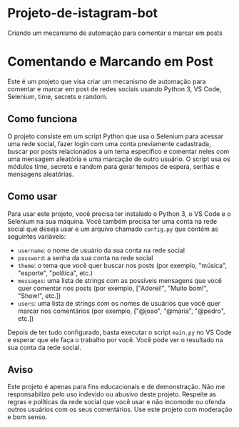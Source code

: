 # Projeto-de-istagram-bot
Criando um mecanismo de automação para comentar e marcar em posts

# Comentando e Marcando em Post

Este é um projeto que visa criar um mecanismo de automação para comentar e marcar em post de redes sociais usando Python 3, VS Code, Selenium, time, secrets e random.

## Como funciona

O projeto consiste em um script Python que usa o Selenium para acessar uma rede social, fazer login com uma conta previamente cadastrada, buscar por posts relacionados a um tema específico e comentar neles com uma mensagem aleatória e uma marcação de outro usuário. O script usa os módulos time, secrets e random para gerar tempos de espera, senhas e mensagens aleatórias.

## Como usar

Para usar este projeto, você precisa ter instalado o Python 3, o VS Code e o Selenium na sua máquina. Você também precisa ter uma conta na rede social que deseja usar e um arquivo chamado `config.py` que contém as seguintes variáveis:

- `username`: o nome de usuário da sua conta na rede social
- `password`: a senha da sua conta na rede social
- `theme`: o tema que você quer buscar nos posts (por exemplo, "música", "esporte", "política", etc.)
- `messages`: uma lista de strings com as possíveis mensagens que você quer comentar nos posts (por exemplo, ["Adorei!", "Muito bom!", "Show!", etc.])
- `users`: uma lista de strings com os nomes de usuários que você quer marcar nos comentários (por exemplo, ["@joao", "@maria", "@pedro", etc.])

Depois de ter tudo configurado, basta executar o script `main.py` no VS Code e esperar que ele faça o trabalho por você. Você pode ver o resultado na sua conta da rede social.

## Aviso

Este projeto é apenas para fins educacionais e de demonstração. Não me responsabilizo pelo uso indevido ou abusivo deste projeto. Respeite as regras e políticas da rede social que você usar e não incomode ou ofenda outros usuários com os seus comentários. Use este projeto com moderação e bom senso.
